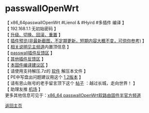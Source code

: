 # passwallOpenWrt

【 x86_64passwallOpenWrt #Lienol & #Hyird #多插件 编译 】    
【 192.168.1.1 无初始密码 】     
【 [升级、切换、回滚、重置](https://t.me/OpenWRTcn/48) 】      
【 [插件预览(非最新截图，不定期更新，短期内容大概不变，可供你参考)](https://github.com/boduoyejieyi666/whonolikeboduoyejieyi/blob/main/passwall/bio/1.png) 】        
【 [相关说明见主频道](https://t.me/OpenWRTcn)内置顶信息 】           
【 [passwall插件反馈区](https://github.com/xiaorouji/openwrt-passwall/issues) 】        
【 [其他插件反馈区](https://github.com/Lienol/openwrt/issues) 】      
【 [本固件编译建议区](https://github.com/hyird/openwrt-actions/issues) 】        
【 请使用支持解压.7z的 [软件](https://cn.bandisoft.com/bandizip/) 解压本文件 】      
【 PE中写盘出问题建议用这个 [1.2版本](https://t.me/OpenWRTcn/8) 】      
【 请有恩山账号的老手留言顶下这个 [帖子](https://www.right.com.cn/forum/thread-4053643-1-1.html) ：越过长城，走向世界！ 】         
【 助理友推 [机场](https://github.com/boduoyejieyi666/whonolikeboduoyejieyi/blob/main/youlian/jichang.md) 】            
更多其他信息可见于：[x86_64 passwallOpenWrt软路由固件半官方频道](https://t.me/passwallOpenWRT233)      

[返回主页](https://github.com/boduoyejieyi666/whonolikeboduoyejieyi/blob/main/README.md)              
